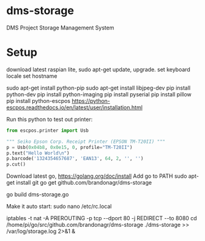 # dms-storage
DMS Project Storage Management System

# Setup
download latest raspian lite, sudo apt-get update, upgrade. 
set keyboard locale
set hostname

sudo apt-get install python-pip
sudo apt-get install libjpeg-dev
pip install python-dev
pip install python-imaging
pip install pyserial
pip install pillow
pip install python-escpos
https://python-escpos.readthedocs.io/en/latest/user/installation.html


Run this python to test out printer:
```python
from escpos.printer import Usb

""" Seiko Epson Corp. Receipt Printer (EPSON TM-T20II) """
p = Usb(0x04b8, 0x0e15, 0, profile="TM-T20II")
p.text("Hello World\n")
p.barcode('1324354657687', 'EAN13', 64, 2, '', '')
p.cut()
```

Download latest go, https://golang.org/doc/install
Add go to PATH
sudo apt-get install git
go get github.com/brandonagr/dms-storage

go build dms-storage.go

Make it auto start:
sudo nano /etc/rc.local
 
iptables -t nat -A PREROUTING -p tcp --dport 80 -j REDIRECT --to 8080
cd /home/pi/go/src/github.com/brandonagr/dms-storage
./dms-storage >> /var/log/storage.log 2>&1 &
